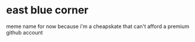 # east blue corner

meme name for now because i'm a cheapskate that can't afford a premium github account
